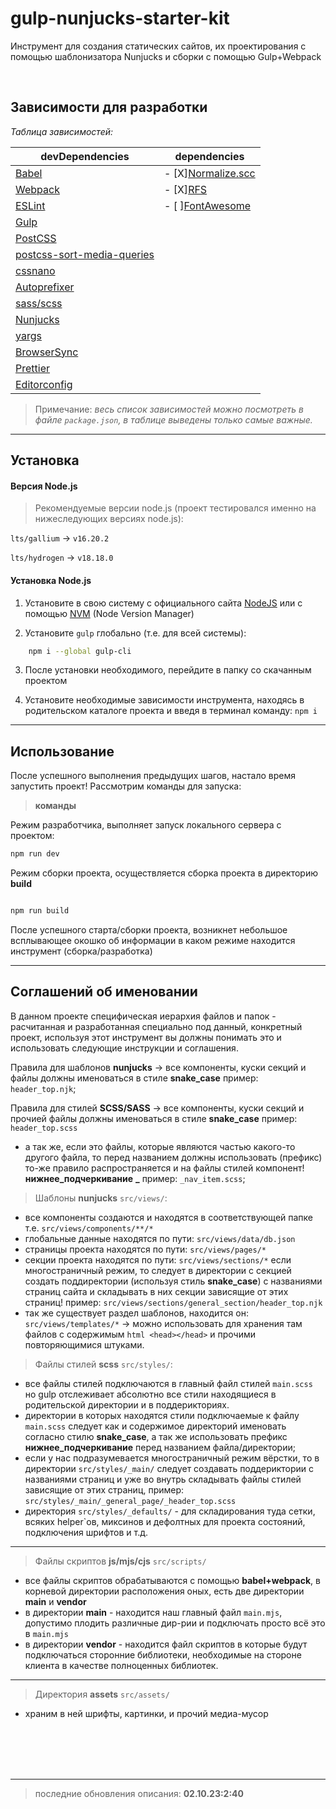 # gulp-nunjucks-starter-kit

Инструмент для создания статических сайтов, их проектирования с помощью шаблонизатора Nunjucks и сборки с помощью Gulp+Webpack

<br>

## Зависимости для разработки

_Таблица зависимостей:_

| **devDependencies**                                                                 | **dependencies**                                                 |
| ----------------------------------------------------------------------------------- | ---------------------------------------------------------------- |
| [Babel](https://babeljs.io/docs/)                                                   | - [X][Normalize.scc](https://github.com/necolas/normalize.css)   |
| [Webpack](https://webpack.js.org/concepts/)                                         | - [X][RFS](https://github.com/twbs/rfs/tree/v9.0.3#installation) |
| [ESLint](https://eslint.org/docs/latest/)                                           | - [ ][FontAwesome](https://fontawesome.com/docs)                 |
| [Gulp](https://gulpjs.com/docs/en/getting-started/quick-start)                      |                                                                  |
| [PostCSS](https://github.com/postcss/gulp-postcss)                                  |                                                                  |
| [postcss-sort-media-queries](https://github.com/yunusga/postcss-sort-media-queries) |                                                                  |
| [cssnano](https://github.com/cssnano/cssnano)                                       |                                                                  |
| [Autoprefixer](https://github.com/postcss/autoprefixer)                             |                                                                  |
| [sass/scss](https://sass-lang.com/documentation/)                                   |                                                                  |
| [Nunjucks](https://mozilla.github.io/nunjucks/templating.html)                      |                                                                  |
| [yargs](http://yargs.js.org/docs/)                                                  |                                                                  |
| [BrowserSync](https://browsersync.io/docs)                                          |                                                                  |
| [Prettier](https://prettier.io/docs/en/)                                            |                                                                  |
| [Editorconfig](https://editorconfig.org/)                                           |                                                                  |

> Примечание:
> _весь список зависимостей можно посмотреть в файле `package.json`, в таблице выведены только самые важные._

---

## Установка

#### Версия Node.js

> Рекомендуемые версии node.js (проект тестировался именно на нижеследующих версиях node.js):

`lts/gallium` -> `v16.20.2`

`lts/hydrogen` -> `v18.18.0`

#### Установка Node.js

1. Установите в свою систему с официального сайта [NodeJS](https://nodejs.org/en/) или с помощью [NVM](https://github.com/nvm-sh/nvm#installing-and-updating) (Node Version Manager)

2. Установите `gulp` глобально (т.е. для всей системы):

```bash
    npm i --global gulp-cli
```

3. После установки необходимого, перейдите в папку со скачанным проектом

4. Установите необходимые зависимости инструмента, находясь в родительском каталоге проекта и введя в терминал команду: `npm i`

---

## Использование

После успешного выполнения предыдущих шагов, настало время запустить проект! Рассмотрим команды для запуска:

> **команды**

Режим разработчика, выполняет запуск локального сервера с проектом:

```bash
npm run dev
```

Режим сборки проекта, осуществляется сборка проекта в директорию **build**

```bash

npm run build
```

После успешного старта/сборки проекта, возникнет небольшое всплывающее окошко об информации в каком режиме находится инструмент (сборка/разработка)

---

## Соглашений об именовании

В данном проекте специфическая иерархия файлов и папок - расчитанная и разработанная специально под данный, конкретный проект, используя этот инструмент вы должны понимать это и использовать следующие инструкции и соглашения.

Правила для шаблонов **nunjucks** -> все компоненты, куски секций и файлы должны именоваться в стиле **snake_case** пример: `header_top.njk`;

Правила для стилей **SCSS/SASS** -> все компоненты, куски секций и прочией файлы должны именоваться в стиле **snake_case** пример: `header_top.scss`

- а так же, если это файлы, которые являются частью какого-то другого файла, то перед названием должны использовать (префикс) то-же правило распространяется и на файлы стилей компонент! **нижнее_подчеркивание** **\_** пример: `_nav_item.scss`;

> Шаблоны **nunjucks** `src/views/`:

- все компоненты создаются и находятся в соответствующей папке т.е. `src/views/components/**/*`
- глобальные данные находятся по пути: `src/views/data/db.json`
- страницы проекта находятся по пути: `src/views/pages/*`
- секции проекта находятся по пути: `src/views/sections/*` если многостраничный режим, то следует в директории с секцией создать поддиректории (используя стиль **snake_case**) с названиями страниц сайта и складывать в них секции зависящие от этих страниц! пример: `src/views/sections/general_section/header_top.njk`
- так же существует раздел шаблонов, находится он: `src/views/templates/*` -> можно использовать для хранения там файлов с содержимым `html <head></head>` и прочими повторяющимися штуками.

> Файлы стилей **scss** `src/styles/`:

- все файлы стилей подключаются в главный файл стилей `main.scss` но gulp отслеживает абсолютно все стили находящиеся в родительской директории и в поддерикториях.
- директории в которых находятся стили подключаемые к файлу `main.scss` следует как и содержимое директорий именовать согласно стилю **snake_case**, а так же использовать префикс **нижнее_подчеркивание** перед названием файла/директории;
- если у нас подразумевается многостраничный режим вёрстки, то в директории `src/styles/_main/` следует создавать поддериктории с названиями страниц и уже во внутрь складывать файлы стилей зависящие от этих страниц, пример: `src/styles/_main/_general_page/_header_top.scss`
- директория `src/styles/_defaults/` - для складирования туда сетки, всяких helper`ов, миксинов и дефолтных для проекта состояний, подключения шрифтов и т.д.

---

> Файлы скриптов **js/mjs/cjs** `src/scripts/`

- все файлы скриптов обрабатываются с помощью **babel+webpack**, в корневой директории расположения оных, есть две директории **main** и **vendor**
- в директории **main** - находится наш главный файл `main.mjs`, допустимо плодить различные дир-рии и подключать просто всё это в `main.mjs`
- в директории **vendor** - находится файл скриптов в которые будут подключаться сторонние библиотеки, необходимые на стороне клиента в качестве полноценных библиотек.

---

> Директория **assets** `src/assets/`

- храним в ней шрифты, картинки, и прочий медиа-мусор

<br><br>
<br><br>

---

> последние обновления описания: **02.10.23:2:40**
